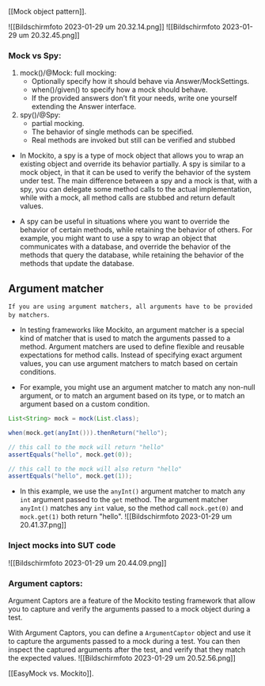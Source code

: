 [[Mock object pattern]].

![[Bildschirm­foto 2023-01-29 um 20.32.14.png]]
![[Bildschirm­foto 2023-01-29 um 20.32.45.png]]

### Mock vs Spy:
1. mock()/@Mock: full mocking:
	- Optionally specify how it should behave via Answer/MockSettings.
	- when()/given() to specify how a mock should behave.
	- If the provided answers don’t fit your needs, write one yourself extending the Answer interface.
2. spy()/@Spy: 
	- partial mocking.
	- The behavior of single methods can be specified.
	- Real methods are invoked but still can be verified and stubbed

- In Mockito, a spy is a type of mock object that allows you to wrap an existing object and override its behavior partially. A spy is similar to a mock object, in that it can be used to verify the behavior of the system under test. The main difference between a spy and a mock is that, with a spy, you can delegate some method calls to the actual implementation, while with a mock, all method calls are stubbed and return default values.

- A spy can be useful in situations where you want to override the behavior of certain methods, while retaining the behavior of others. For example, you might want to use a spy to wrap an object that communicates with a database, and override the behavior of the methods that query the database, while retaining the behavior of the methods that update the database.

## Argument matcher
`If you are using argument matchers, all arguments have to be provided by matchers`.
- In testing frameworks like Mockito, an argument matcher is a special kind of matcher that is used to match the arguments passed to a method. Argument matchers are used to define flexible and reusable expectations for method calls. Instead of specifying exact argument values, you can use argument matchers to match based on certain conditions.

- For example, you might use an argument matcher to match any non-null argument, or to match an argument based on its type, or to match an argument based on a custom condition.
```java
List<String> mock = mock(List.class);

when(mock.get(anyInt())).thenReturn("hello");

// this call to the mock will return "hello"
assertEquals("hello", mock.get(0));

// this call to the mock will also return "hello"
assertEquals("hello", mock.get(1));
```
- In this example, we use the `anyInt()` argument matcher to match any `int` argument passed to the `get` method. The argument matcher `anyInt()` matches any `int` value, so the method call `mock.get(0)` and `mock.get(1)` both return "hello".
![[Bildschirm­foto 2023-01-29 um 20.41.37.png]]

### Inject mocks into SUT code
![[Bildschirm­foto 2023-01-29 um 20.44.09.png]]

### Argument captors:
Argument Captors are a feature of the Mockito testing framework that allow you to capture and verify the arguments passed to a mock object during a test.

With Argument Captors, you can define a `ArgumentCaptor` object and use it to capture the arguments passed to a mock during a test. You can then inspect the captured arguments after the test, and verify that they match the expected values.
![[Bildschirm­foto 2023-01-29 um 20.52.56.png]]

[[EasyMock vs. Mockito]].